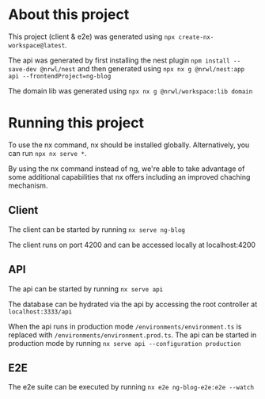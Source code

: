 # About this project
This project (client & e2e) was generated using `npx create-nx-workspace@latest`.

The api was generated by first installing the nest plugin `npm install --save-dev @nrwl/nest` and then generated using `npx nx g @nrwl/nest:app api --frontendProject=ng-blog`

The domain lib was generated using `npx nx g @nrwl/workspace:lib domain`

# Running this project
To use the nx command, nx should be installed globally. Alternatively, you can run `npx nx serve *`.

By using the nx command instead of ng, we're able to take advantage of some additional capabilities that nx offers including an improved chaching mechanism.

## Client
The client can be started by running `nx serve ng-blog`

The client runs on port 4200 and can be accessed locally at localhost:4200

## API
The api can be started by running `nx serve api`

The database can be hydrated via the api by accessing the root controller at `localhost:3333/api`

When the api runs in production mode `/environments/environment.ts` is replaced with `/environments/environment.prod.ts`. The api can be started in production mode by running `nx serve api --configuration production`

## E2E
The e2e suite can be executed by running `nx e2e ng-blog-e2e:e2e --watch`

